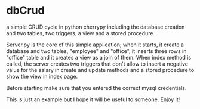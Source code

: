 # dbCrud
a simple CRUD cycle in python cherrypy including the database creation and two tables, two triggers, a view and a stored procedure.

Server.py is the core of this simple application; when it starts, it create a database and two tables, "employee" and "office", it inserts three rows in "office" table and it creates a view as a join of them.
When index method is called, the server creates two triggers that don't allow to insert a negative value for the salary in create and update methods and a stored procedure to show the view in index page.

Before starting make sure that you entered the correct mysql credentials.

This is just an example but I hope it will be useful to someone.
Enjoy it!
